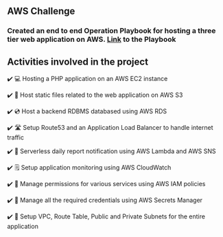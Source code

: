 ## AWS Challenge

### Created an end to end Operation Playbook for hosting a three tier web application on AWS. [Link](playbook/Operations_PlaybookCompleted.pdf) to the Playbook


## Activities involved in the project

✔️ 💻 Hosting a PHP application on an AWS EC2 instance

✔️ 🥤 Host static files related to the web application on AWS S3

✔️ 💿 Host a backend RDBMS databased using AWS RDS

✔️ 🛣️ Setup Route53 and an Application Load Balancer to handle internet traffic

✔️ 📧 Serverless daily report notification using AWS Lambda and AWS SNS

✔️ 🗒️ Setup application monitoring using AWS CloudWatch

✔️ 🚪 Manage permissions for various services using AWS IAM policies

✔️ 🔐 Manage all the required credentials using AWS Secrets Manager

✔️ 🔌 Setup VPC, Route Table, Public and Private Subnets for the entire application
